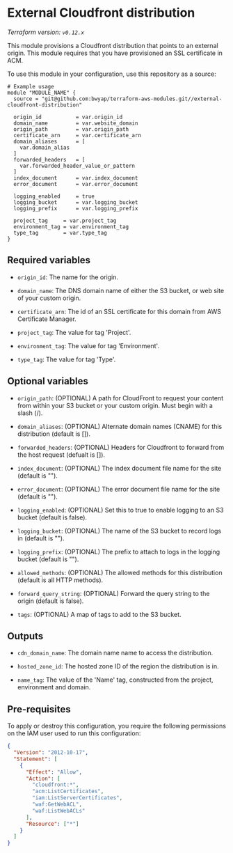 # External Cloudfront distribution

_Terraform version: `v0.12.x`_

This module provisions a Cloudfront distribution that points to an external origin.
This module requires that you have provisioned an SSL certificate in ACM.

To use this module in your configuration, use this repository as a source:

```hcl
# Example usage
module "MODULE_NAME" {
  source = "git@github.com:bwyap/terraform-aws-modules.git//external-cloudfront-distribution"

  origin_id           = var.origin_id
  domain_name         = var.website_domain
  origin_path         = var.origin_path
  certificate_arn     = var.certificate_arn
  domain_aliases      = [
    var.domain_alias
  ]
  forwarded_headers   = [
    var.forwarded_header_value_or_pattern
  ]
  index_document      = var.index_document
  error_document      = var.error_document

  logging_enabled     = true
  logging_bucket      = var.logging_bucket
  logging_prefix      = var.logging_prefix

  project_tag     = var.project_tag
  environment_tag = var.environment_tag
  type_tag        = var.type_tag
}
```

## Required variables

- `origin_id`: The name for the origin.

- `domain_name`: The DNS domain name of either the S3 bucket, or web site of your custom origin.

- `certificate_arn`: The id of an SSL certificate for this domain from AWS Certificate Manager.

- `project_tag`: The value for tag 'Project'.

- `environment_tag`: The value for tag 'Environment'.

- `type_tag`: The value for tag 'Type'.

## Optional variables

- `origin_path`: (OPTIONAL) A path for CloudFront to request your content from within your S3 bucket or your custom origin. Must begin with a slash (/).

- `domain_aliases`: (OPTIONAL) Alternate domain names (CNAME) for this distribution (default is []).

- `forwarded_headers`: (OPTIONAL) Headers for Cloudfront to forward from the host request (defualt is []).

- `index_document`: (OPTIONAL) The index document file name for the site (default is "").

- `error_document`: (OPTIONAL) The error document file name for the site (default is "").

- `logging_enabled`: (OPTIONAL) Set this to true to enable logging to an S3 bucket (default is false).

- `logging_bucket`: (OPTIONAL) The name of the S3 bucket to record logs in (default is "").

- `logging_prefix`: (OPTIONAL) The prefix to attach to logs in the logging bucket (default is "").

- `allowed_methods`: (OPTIONAL) The allowed methods for this distribution (default is all HTTP methods).

- `forward_query_string`: (OPTIONAL) Forward the query string to the origin (default is false).

- `tags`: (OPTIONAL) A map of tags to add to the S3 bucket.

## Outputs

- `cdn_domain_name`: The domain name name to access the distribution.

- `hosted_zone_id`: The hosted zone ID of the region the distribution is in.

- `name_tag`: The value of the 'Name' tag, constructed from the project, environment and domain.

## Pre-requisites

To apply or destroy this configuration, you require the following permissions on the IAM user used to run this configuration:

```json
{
  "Version": "2012-10-17",
  "Statement": [
    {
      "Effect": "Allow",
      "Action": [
        "cloudfront:*",
        "acm:ListCertificates",
        "iam:ListServerCertificates",
        "waf:GetWebACL",
        "waf:ListWebACLs"
      ],
      "Resource": ["*"]
    }
  ]
}
```
